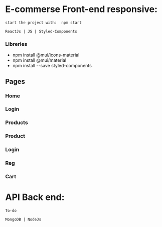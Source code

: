 # E-commerse Front-end responsive:
    start the project with:  npm start
    
    ReactJs | JS | Styled-Components
### Libreries

* npm install @mui/icons-material 
* npm install @mui/material
* npm install --save styled-components


## Pages

### Home
### Login
### Products
### Product
### Login
### Reg
### Cart

# API Back end:
    To-do
    
    MongoDB | NodeJs

